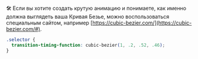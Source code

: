 🛠 Если вы хотите создать крутую анимацию и понимаете, как именно должна выглядеть ваша Кривая Безье, можно воспользоваться специальным сайтом, например [https://cubic-bezier.com/](https://cubic-bezier.com/#).

```css
.selector {
  transition-timing-function: cubic-bezier(1, .2, .52, .46);
}
```
